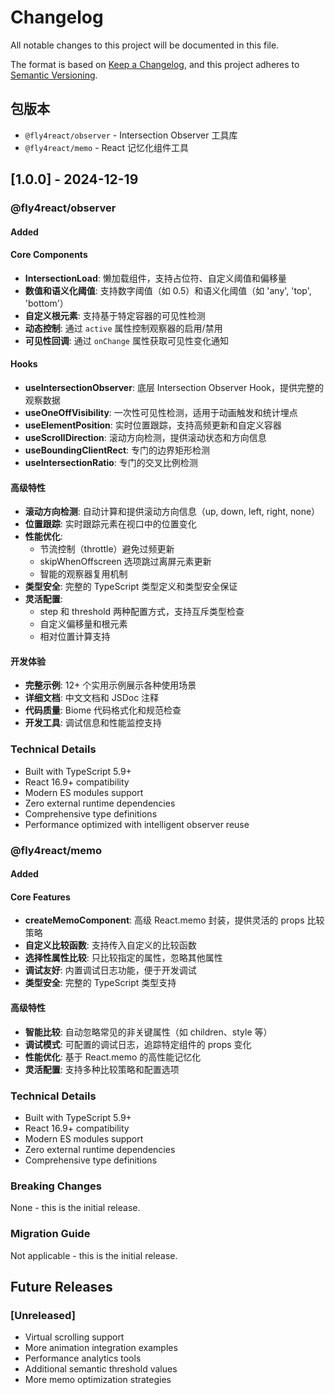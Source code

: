 # Changelog

All notable changes to this project will be documented in this file.

The format is based on [Keep a Changelog](https://keepachangelog.com/en/1.0.0/),
and this project adheres to [Semantic Versioning](https://semver.org/spec/v2.0.0.html).

## 包版本

- `@fly4react/observer` - Intersection Observer 工具库
- `@fly4react/memo` - React 记忆化组件工具

## [1.0.0] - 2024-12-19

### @fly4react/observer

#### Added

#### Core Components
- **IntersectionLoad**: 懒加载组件，支持占位符、自定义阈值和偏移量
- **数值和语义化阈值**: 支持数字阈值（如 0.5）和语义化阈值（如 'any', 'top', 'bottom'）
- **自定义根元素**: 支持基于特定容器的可见性检测
- **动态控制**: 通过 `active` 属性控制观察器的启用/禁用
- **可见性回调**: 通过 `onChange` 属性获取可见性变化通知

#### Hooks
- **useIntersectionObserver**: 底层 Intersection Observer Hook，提供完整的观察数据
- **useOneOffVisibility**: 一次性可见性检测，适用于动画触发和统计埋点
- **useElementPosition**: 实时位置跟踪，支持高频更新和自定义容器
- **useScrollDirection**: 滚动方向检测，提供滚动状态和方向信息
- **useBoundingClientRect**: 专门的边界矩形检测
- **useIntersectionRatio**: 专门的交叉比例检测

#### 高级特性
- **滚动方向检测**: 自动计算和提供滚动方向信息（up, down, left, right, none）
- **位置跟踪**: 实时跟踪元素在视口中的位置变化
- **性能优化**: 
  - 节流控制（throttle）避免过频更新
  - skipWhenOffscreen 选项跳过离屏元素更新
  - 智能的观察器复用机制
- **类型安全**: 完整的 TypeScript 类型定义和类型安全保证
- **灵活配置**: 
  - step 和 threshold 两种配置方式，支持互斥类型检查
  - 自定义偏移量和根元素
  - 相对位置计算支持

#### 开发体验
- **完整示例**: 12+ 个实用示例展示各种使用场景
- **详细文档**: 中文文档和 JSDoc 注释
- **代码质量**: Biome 代码格式化和规范检查
- **开发工具**: 调试信息和性能监控支持

### Technical Details
- Built with TypeScript 5.9+
- React 16.9+ compatibility
- Modern ES modules support
- Zero external runtime dependencies
- Comprehensive type definitions
- Performance optimized with intelligent observer reuse

### @fly4react/memo

#### Added

#### Core Features
- **createMemoComponent**: 高级 React.memo 封装，提供灵活的 props 比较策略
- **自定义比较函数**: 支持传入自定义的比较函数
- **选择性属性比较**: 只比较指定的属性，忽略其他属性
- **调试友好**: 内置调试日志功能，便于开发调试
- **类型安全**: 完整的 TypeScript 类型支持

#### 高级特性
- **智能比较**: 自动忽略常见的非关键属性（如 children、style 等）
- **调试模式**: 可配置的调试日志，追踪特定组件的 props 变化
- **性能优化**: 基于 React.memo 的高性能记忆化
- **灵活配置**: 支持多种比较策略和配置选项

### Technical Details
- Built with TypeScript 5.9+
- React 16.9+ compatibility
- Modern ES modules support
- Zero external runtime dependencies
- Comprehensive type definitions

### Breaking Changes
None - this is the initial release.

### Migration Guide
Not applicable - this is the initial release.

## Future Releases

### [Unreleased]
- Virtual scrolling support
- More animation integration examples
- Performance analytics tools
- Additional semantic threshold values
- More memo optimization strategies
